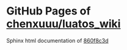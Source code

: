 GitHub Pages of [chenxuuu/luatos_wiki](https://github.com/chenxuuu/luatos_wiki.git)
===
Sphinx html documentation of [860f8c3d](https://github.com/chenxuuu/luatos_wiki/tree/860f8c3de99044c200dd0e6e9655879bd2023054)
